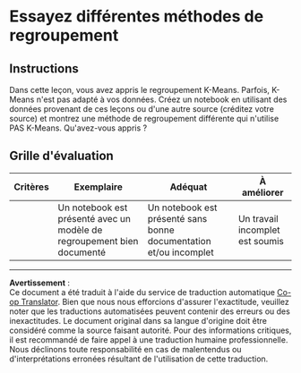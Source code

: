 <!--
CO_OP_TRANSLATOR_METADATA:
{
  "original_hash": "b8e17eff34ad1680eba2a5d3cf9ffc41",
  "translation_date": "2025-09-03T23:12:39+00:00",
  "source_file": "5-Clustering/2-K-Means/assignment.md",
  "language_code": "fr"
}
-->
# Essayez différentes méthodes de regroupement

## Instructions

Dans cette leçon, vous avez appris le regroupement K-Means. Parfois, K-Means n'est pas adapté à vos données. Créez un notebook en utilisant des données provenant de ces leçons ou d'une autre source (créditez votre source) et montrez une méthode de regroupement différente qui n'utilise PAS K-Means. Qu'avez-vous appris ?

## Grille d'évaluation

| Critères | Exemplaire                                                      | Adéquat                                                              | À améliorer                  |
| -------- | --------------------------------------------------------------- | -------------------------------------------------------------------- | ---------------------------- |
|          | Un notebook est présenté avec un modèle de regroupement bien documenté | Un notebook est présenté sans bonne documentation et/ou incomplet    | Un travail incomplet est soumis |

---

**Avertissement** :  
Ce document a été traduit à l'aide du service de traduction automatique [Co-op Translator](https://github.com/Azure/co-op-translator). Bien que nous nous efforcions d'assurer l'exactitude, veuillez noter que les traductions automatisées peuvent contenir des erreurs ou des inexactitudes. Le document original dans sa langue d'origine doit être considéré comme la source faisant autorité. Pour des informations critiques, il est recommandé de faire appel à une traduction humaine professionnelle. Nous déclinons toute responsabilité en cas de malentendus ou d'interprétations erronées résultant de l'utilisation de cette traduction.